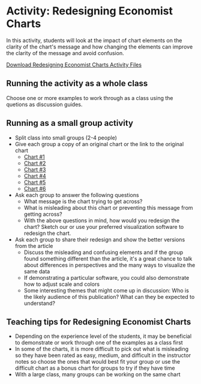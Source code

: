 # Activity: Redesigning Economist Charts
In this activity, students will look at the impact of chart elements on the clarity of the chart's message and how changing the elements can improve the clarity of the message and avoid confusion.

[Download Redesigning Economist Charts Activity Files](RedesigningEconomistChartsActivity_AllFiles.zip)

## Running the activity as a whole class
Choose one or more examples to work through as a class using the quetions as discussion guides. 

## Running as a small group activity
* Split class into small groups (2-4 people)
* Give each group a copy of an original chart or the link to the original chart
   * [Chart #1](virtual/Economist%20chart_1/Economist_1_original)
   * [Chart #2](virtual/Economist%20chart_2/Economist_2_original)
   * [Chart #3](virtual/Economist%20chart_3/Economist_3_original)
   * [Chart #4](virtual/Economist%20chart_4/Economist_4_original)
   * [Chart #5](virtual/Economist%20chart_5/Economist_5_original)
   * [Chart #6](virtual/Economist%20chart_6/Economist_6_original)
* Ask each group to answer the following questions
    * What message is the chart trying to get across?
    * What is misleading about this chart or preventing this message from getting across?
    * With the above questions in mind, how would you redesign the chart? Sketch our or use your preferred visualization software to redesign the chart.
* Ask each group to share their redesign and show the better versions from the article
    * Discuss the misleading and confusing elements and if the group found something different than the article, it's a great chance to talk about differences in perspectives and the many ways to visualize the same data
    * If demonstrating a particular software, you could also demonstrate how to adjust scale and colors 
    * Some interesting themes that might come up in discussion: Who is the likely audience of this publication? What can they be expected to understand?

## Teaching tips for Redesigning Economist Charts
* Depending on the experience level of the students, it may be beneficial to demonstrate or work through one of the examples as a class first
* In some of the charts, it is more difficult to pick out what is misleading so they have been rated as easy, medium, and difficult in the instructor notes so choose the ones that would best fit your group or use the difficult chart as a bonus chart for groups to try if they have time
* With a large class, many groups can be working on the same chart
